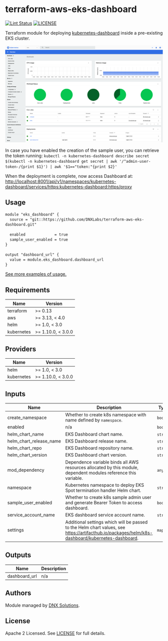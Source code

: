 # terraform-aws-eks-dashboard

[![Lint Status](https://github.com/DNXLabs/terraform-aws-eks-dashboard/workflows/Lint/badge.svg)](https://github.com/DNXLabs/terraform-aws-eks-dashboard/actions)
[![LICENSE](https://img.shields.io/github/license/DNXLabs/terraform-aws-eks-dashboard)](https://github.com/DNXLabs/terraform-aws-eks-dashboard/blob/master/LICENSE)

Terraform module for deploying [kubernetes-dashboard](https://github.com/kubernetes/dashboard)  inside a pre-existing EKS cluster.

![Dashboard UI workloads page](images/dashboard-ui.png)

In case you have enabled the creation of the sample user, you can retrieve the token running:
`kubectl -n kubernetes-dashboard describe secret $(kubectl -n kubernetes-dashboard get secret | awk '/^admin-user-token-/{print $1}') | awk '$1=="token:"{print $2}'`

When the deployment is complete, now access Dashboard at:
[http://localhost:8001/api/v1/namespaces/kubernetes-dashboard/services/https:kubernetes-dashboard:https/proxy](http://localhost:8001/api/v1/namespaces/kubernetes-dashboard/services/https:kubernetes-dashboard:https/proxy)

## Usage
```
module "eks_dashboard" {
  source = "git::https://github.com/DNXLabs/terraform-aws-eks-dashboard.git"

  enabled             = true
  sample_user_enabled = true
}

output "dashboard_url" {
  value = module.eks_dashboard.dashboard_url
}
```

[See more examples of usage.](https://github.com/DNXLabs/terraform-aws-eks-dashboard/tree/master/examples)

<!--- BEGIN_TF_DOCS --->

## Requirements

| Name | Version |
|------|---------|
| terraform | >= 0.13 |
| aws | >= 3.13, < 4.0 |
| helm | >= 1.0, < 3.0 |
| kubernetes | >= 1.10.0, < 3.0.0 |

## Providers

| Name | Version |
|------|---------|
| helm | >= 1.0, < 3.0 |
| kubernetes | >= 1.10.0, < 3.0.0 |

## Inputs

| Name | Description | Type | Default | Required |
|------|-------------|------|---------|:--------:|
| create\_namespace | Whether to create k8s namespace with name defined by `namespace`. | `bool` | `true` | no |
| enabled | n/a | `bool` | `true` | no |
| helm\_chart\_name | EKS Dashboard chart name. | `string` | `"kubernetes-dashboard"` | no |
| helm\_chart\_release\_name | EKS Dashboard release name. | `string` | `"kubernetes-dashboard"` | no |
| helm\_chart\_repo | EKS Dashboard repository name. | `string` | `"https://kubernetes.github.io/dashboard"` | no |
| helm\_chart\_version | EKS Dashboard chart version. | `string` | `"4.0.0"` | no |
| mod\_dependency | Dependence variable binds all AWS resources allocated by this module, dependent modules reference this variable. | `any` | `null` | no |
| namespace | Kubernetes namespace to deploy EKS Spot termination handler Helm chart. | `string` | `"kubernetes-dashboard"` | no |
| sample\_user\_enabled | Whether to create k8s sample admin user and generate Bearer Token to access dashboard. | `bool` | `false` | no |
| service\_account\_name | EKS dashboard service account name. | `string` | `"kubernetes-dashboard"` | no |
| settings | Additional settings which will be passed to the Helm chart values, see https://artifacthub.io/packages/helm/k8s-dashboard/kubernetes-dashboard. | `map` | `{}` | no |

## Outputs

| Name | Description |
|------|-------------|
| dashboard\_url | n/a |

<!--- END_TF_DOCS --->

## Authors

Module managed by [DNX Solutions](https://github.com/DNXLabs).

## License

Apache 2 Licensed. See [LICENSE](https://github.com/DNXLabs/terraform-aws-eks-dashboard/blob/master/LICENSE) for full details.